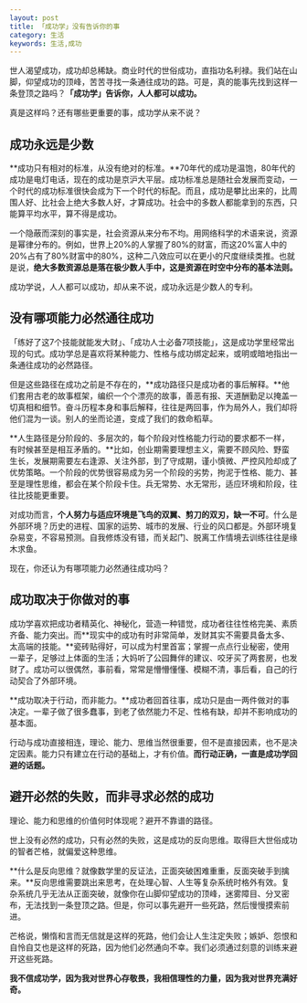 ```yaml
---
layout: post
title: 「成功学」没有告诉你的事
category: 生活
keywords: 生活,成功
--- 
```



世人渴望成功，成功却总稀缺。商业时代的世俗成功，直指功名利禄。我们站在山脚，仰望成功的顶峰，苦苦寻找一条通往成功的路。可是，真的能事先找到这样一条登顶之路吗？**「成功学」告诉你，人人都可以成功。**

真是这样吗？还有哪些更重要的事，成功学从来不说？

## 成功永远是少数

**成功只有相对的标准，从没有绝对的标准。**70年代的成功是温饱，80年代的成功是电灯电话，现在的成功是京沪大平层。成功标准总是随社会发展而变动，一个时代的成功标准很快会成为下一个时代的标配。而且，成功是攀比出来的，比周围人好、比社会上绝大多数人好，才算成功。社会中的多数人都能拿到的东西，只能算平均水平，算不得是成功。

一个隐蔽而深刻的事实是，社会资源从来分布不均。用网络科学的术语来说，资源是幂律分布的。例如，世界上20%的人掌握了80%的财富，而这20%富人中的20%占有了80%财富中的80%，这种二八效应可以在更小的尺度继续类推。也就是说，**绝大多数资源总是落在极少数人手中，这是资源在时空中分布的基本法则。**

成功学说，人人都可以成功，却从来不说，成功永远是少数人的专利。

## 没有哪项能力必然通往成功

「练好了这7个技能就能发大财」、「成功人士必备7项技能」，这是成功学里经常出现的句式。成功学总是喜欢将某种能力、性格与成功绑定起来，或明或暗地指出一条通往成功的必然路径。

但是这些路径在成功之前是不存在的，**成功路径只是成功者的事后解释。**他们套用古老的故事框架，编织一个个漂亮的故事，善恶有报、天道酬勤足以掩盖一切真相和细节。奋斗历程本身和事后解释，往往是两回事，作为局外人，我们却将他们混为一谈。别人的坐而论道，变成了我们的救命稻草。

**人生路径是分阶段的、多层次的，每个阶段对性格能力行动的要求都不一样，有时候甚至是相互矛盾的。**比如，创业期需要理想主义，需要不顾风险、野蛮生长，发展期需要左右逢源、关注外部，到了守成期，谨小慎微、严控风险却成了优势策略。一个阶段的优势很容易成为另一个阶段的劣势，拘泥于性格、能力、甚至是理性思维，都会在某个阶段卡住。兵无常势、水无常形，适应环境和阶段，往往比技能更重要。

对成功而言，**个人努力与适应环境是飞鸟的双翼、剪刀的双刃，缺一不可**。什么是外部环境？历史的进程、国家的运势、城市的发展、行业的风口都是。外部环境复杂易变，不容易预测。自我修炼没有错，而关起门、脱离工作情境去训练往往是缘木求鱼。

现在，你还认为有哪项能力必然通往成功吗？

## 成功取决于你做对的事

成功学喜欢把成功者精英化、神秘化，营造一种错觉，成功者往往性格完美、素质齐备、能力突出。而**现实中的成功有时非常简单，发财其实不需要具备太多、太高端的技能。**瓷砖贴得好，可以成为村里首富；掌握一点点行业秘密，使用一辈子，足够过上体面的生活；大妈听了公园舞伴的建议、咬牙买了两套房，也发财了。成功可以很偶然，事前看，常常是懵懵懂懂、模糊不清，事后看，自己的行动契合了外部环境。

**成功取决于行动，而非能力。**成功者回首往事，成功只是由一两件做对的事决定。一辈子做了很多蠢事，到老了依然能力不足、性格有缺，却并不影响成功的基本面。

行动与成功直接相连，理论、能力、思维当然很重要，但不是直接因素，也不是决定因素。能力只有建立在行动的基础上，才有价值。**而行动正确，一直是成功学回避的话题。**

## 避开必然的失败，而非寻求必然的成功

理论、能力和思维的价值何时体现呢？避开不靠谱的路径。

世上没有必然的成功，只有必然的失败，这是成功的反向思维。取得巨大世俗成功的智者芒格，就偏爱这种思维。

**什么是反向思维？就像数学里的反证法，正面突破困难重重，反面突破手到擒来。**反向思维需要跳出来思考，在处理心智、人生等复杂系统时格外有效。复杂系统几乎无法从正面突破，就像你在山脚仰望成功的顶峰，迷雾障目、分叉密布，无法找到一条登顶之路。但是，你可以事先避开一些死路，然后慢慢摸索前进。

芒格说，懒惰和言而无信就是这样的死路，他们会让人生注定失败；嫉妒、怨恨和自怜自艾也是这样的死路，因为他们必然通向不幸。我们必须通过刻意的训练来避开这些死路。

**我不信成功学，因为我对世界心存敬畏，我相信理性的力量，因为我对世界充满好奇。**














